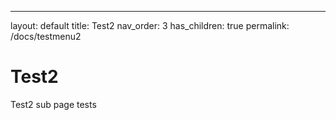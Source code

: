 ---
layout: default
title: Test2
nav_order: 3
has_children: true
permalink: /docs/testmenu2

# Test2

Test2 sub page tests

